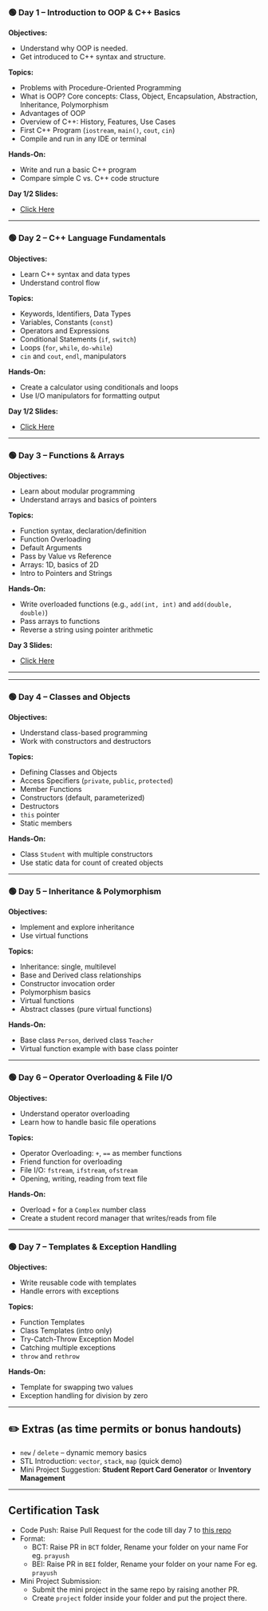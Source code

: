 ### 🟢 **Day 1 – Introduction to OOP & C++ Basics**

**Objectives:**

- Understand why OOP is needed.
- Get introduced to C++ syntax and structure.

**Topics:**

- Problems with Procedure-Oriented Programming
- What is OOP? Core concepts: Class, Object, Encapsulation, Abstraction, Inheritance, Polymorphism
- Advantages of OOP
- Overview of C++: History, Features, Use Cases
- First C++ Program (`iostream`, `main()`, `cout`, `cin`)
- Compile and run in any IDE or terminal

**Hands-On:**

- Write and run a basic C++ program
- Compare simple C vs. C++ code structure

**Day 1/2 Slides:** 
- [Click Here](https://www.figma.com/slides/GDxk45QC8EFq27Rng46ogK/CPP-ACES?node-id=1-25&t=LVOcI8dKBrunFvTL-1)
---

### 🟢 **Day 2 – C++ Language Fundamentals**

**Objectives:**

- Learn C++ syntax and data types
- Understand control flow

**Topics:**

- Keywords, Identifiers, Data Types
- Variables, Constants (`const`)
- Operators and Expressions
- Conditional Statements (`if`, `switch`)
- Loops (`for`, `while`, `do-while`)
- `cin` and `cout`, `endl`, manipulators

**Hands-On:**

- Create a calculator using conditionals and loops
- Use I/O manipulators for formatting output

**Day 1/2 Slides:** 
- [Click Here](https://www.figma.com/slides/GDxk45QC8EFq27Rng46ogK/CPP-ACES?node-id=1-25&t=LVOcI8dKBrunFvTL-1)
---

### 🟢 **Day 3 – Functions & Arrays**

**Objectives:**

- Learn about modular programming
- Understand arrays and basics of pointers

**Topics:**

- Function syntax, declaration/definition
- Function Overloading
- Default Arguments
- Pass by Value vs Reference
- Arrays: 1D, basics of 2D
- Intro to Pointers and Strings

**Hands-On:**

- Write overloaded functions (e.g., `add(int, int)` and `add(double, double)`)
- Pass arrays to functions
- Reverse a string using pointer arithmetic

**Day 3 Slides:** 
- [Click Here](https://www.figma.com/deck/Ieba5luhmsgCKYtCliKHX5/CPP-ACES-Day-3?node-id=19-184&p=f&t=ynn3oqwN8dj5BA6Y-0&scaling=min-zoom&content-scaling=fixed&page-id=0:1)
---

---

### 🟢 **Day 4 – Classes and Objects**

**Objectives:**

- Understand class-based programming
- Work with constructors and destructors

**Topics:**

- Defining Classes and Objects
- Access Specifiers (`private`, `public`, `protected`)
- Member Functions
- Constructors (default, parameterized)
- Destructors
- `this` pointer
- Static members

**Hands-On:**

- Class `Student` with multiple constructors
- Use static data for count of created objects

---

### 🟢 **Day 5 – Inheritance & Polymorphism**

**Objectives:**

- Implement and explore inheritance
- Use virtual functions

**Topics:**

- Inheritance: single, multilevel
- Base and Derived class relationships
- Constructor invocation order
- Polymorphism basics
- Virtual functions
- Abstract classes (pure virtual functions)

**Hands-On:**

- Base class `Person`, derived class `Teacher`
- Virtual function example with base class pointer

---

### 🟢 **Day 6 – Operator Overloading & File I/O**

**Objectives:**

- Understand operator overloading
- Learn how to handle basic file operations

**Topics:**

- Operator Overloading: `+`, `==` as member functions
- Friend function for overloading
- File I/O: `fstream`, `ifstream`, `ofstream`
- Opening, writing, reading from text file

**Hands-On:**

- Overload `+` for a `Complex` number class
- Create a student record manager that writes/reads from file

---

### 🟢 **Day 7 – Templates & Exception Handling**

**Objectives:**

- Write reusable code with templates
- Handle errors with exceptions

**Topics:**

- Function Templates
- Class Templates (intro only)
- Try-Catch-Throw Exception Model
- Catching multiple exceptions
- `throw` and `rethrow`

**Hands-On:**

- Template for swapping two values
- Exception handling for division by zero

---

## ✏️ **Extras (as time permits or bonus handouts)**

- `new` / `delete` – dynamic memory basics
- STL Introduction: `vector`, `stack`, `map` (quick demo)
- Mini Project Suggestion: **Student Report Card Generator** or **Inventory Management**

---

## Certification Task

- Code Push: Raise Pull Request for the code till day 7 to [this repo](https://github.com/adhikareeprayush/CPP-ACES-2081-SUBMISSIONS.git) 
- Format: 
    - BCT: Raise PR in `BCT` folder, Rename your folder on your name For eg. `prayush`  
    - BEI: Raise PR in `BEI` folder, Rename your folder on your name For eg. `prayush`  
- Mini Project Submission:
    - Submit the mini project in the same repo by raising another PR.
    - Create `project` folder inside your folder and put the project there.
